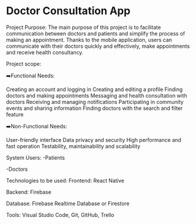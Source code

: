 <h1>Doctor Consultation App</h1>
Project Purpose:
The main purpose of this project is to facilitate communication between doctors and patients and simplify the process of making an appointment. Thanks to the mobile application, users can communicate with their doctors quickly and effectively, make appointments and receive health consultancy.

Project scope:

➡️Functional Needs:

Creating an account and logging in Creating and editing a profile Finding doctors and making appointments Messaging and health consultation with doctors Receiving and managing notifications Participating in community events and sharing information Finding doctors with the search and filter feature

➡️Non-Functional Needs:

User-friendly interface Data privacy and security High performance and fast operation Testability, maintainability and scalability

System Users:
-Patients

-Doctors

Technologies to be used:
Frontend: React Native

Backend: Firebase

Database: Firebase Realtime Database or Firestore

Tools: Visual Studio Code, Git, GitHub, Trello
